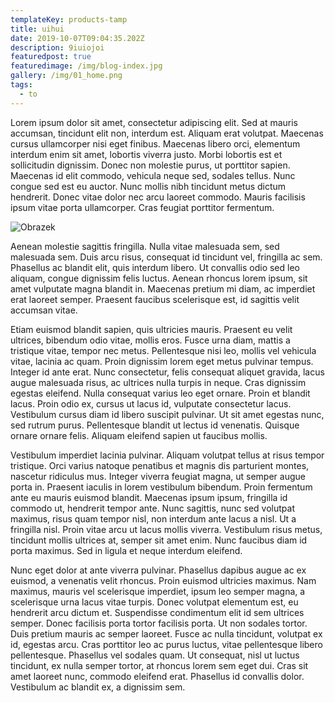 ```yaml
---
templateKey: products-tamp
title: uihui
date: 2019-10-07T09:04:35.202Z
description: 9iuiojoi
featuredpost: true
featuredimage: /img/blog-index.jpg
gallery: /img/01_home.png
tags:
  - to
---
```

Lorem ipsum dolor sit amet, consectetur adipiscing elit. Sed at mauris accumsan, tincidunt elit non, interdum est. Aliquam erat volutpat. Maecenas cursus ullamcorper nisi eget finibus. Maecenas libero orci, elementum interdum enim sit amet, lobortis viverra justo. Morbi lobortis est et sollicitudin dignissim. Donec non molestie purus, ut porttitor sapien. Maecenas id elit commodo, vehicula neque sed, sodales tellus. Nunc congue sed est eu auctor. Nunc mollis nibh tincidunt metus dictum hendrerit. Donec vitae dolor nec arcu laoreet commodo. Mauris facilisis ipsum vitae porta ullamcorper. Cras feugiat porttitor fermentum.



![Obrazek](/img/home-jumbotron.jpg "Obrazek-dodatkowy")

Aenean molestie sagittis fringilla. Nulla vitae malesuada sem, sed malesuada sem. Duis arcu risus, consequat id tincidunt vel, fringilla ac sem. Phasellus ac blandit elit, quis interdum libero. Ut convallis odio sed leo aliquam, congue dignissim felis luctus. Aenean rhoncus lorem ipsum, sit amet vulputate magna blandit in. Maecenas pretium mi diam, ac imperdiet erat laoreet semper. Praesent faucibus scelerisque est, id sagittis velit accumsan vitae.



Etiam euismod blandit sapien, quis ultricies mauris. Praesent eu velit ultrices, bibendum odio vitae, mollis eros. Fusce urna diam, mattis a tristique vitae, tempor nec metus. Pellentesque nisi leo, mollis vel vehicula vitae, lacinia ac quam. Proin dignissim lorem eget metus pulvinar tempus. Integer id ante erat. Nunc consectetur, felis consequat aliquet gravida, lacus augue malesuada risus, ac ultrices nulla turpis in neque. Cras dignissim egestas eleifend. Nulla consequat varius leo eget ornare. Proin et blandit lacus. Proin odio ex, cursus ut lacus id, vulputate consectetur lacus. Vestibulum cursus diam id libero suscipit pulvinar. Ut sit amet egestas nunc, sed rutrum purus. Pellentesque blandit ut lectus id venenatis. Quisque ornare ornare felis. Aliquam eleifend sapien ut faucibus mollis.



Vestibulum imperdiet lacinia pulvinar. Aliquam volutpat tellus at risus tempor tristique. Orci varius natoque penatibus et magnis dis parturient montes, nascetur ridiculus mus. Integer viverra feugiat magna, ut semper augue porta in. Praesent iaculis in lorem vestibulum bibendum. Proin fermentum ante eu mauris euismod blandit. Maecenas ipsum ipsum, fringilla id commodo ut, hendrerit tempor ante. Nunc sagittis, nunc sed volutpat maximus, risus quam tempor nisl, non interdum ante lacus a nisl. Ut a fringilla nisl. Proin vitae arcu ut lacus mollis viverra. Vestibulum risus metus, tincidunt mollis ultrices at, semper sit amet enim. Nunc faucibus diam id porta maximus. Sed in ligula et neque interdum eleifend.



Nunc eget dolor at ante viverra pulvinar. Phasellus dapibus augue ac ex euismod, a venenatis velit rhoncus. Proin euismod ultricies maximus. Nam maximus, mauris vel scelerisque imperdiet, ipsum leo semper magna, a scelerisque urna lacus vitae turpis. Donec volutpat elementum est, eu hendrerit arcu dictum et. Suspendisse condimentum elit id sem ultrices semper. Donec facilisis porta tortor facilisis porta. Ut non sodales tortor. Duis pretium mauris ac semper laoreet. Fusce ac nulla tincidunt, volutpat ex id, egestas arcu. Cras porttitor leo ac purus luctus, vitae pellentesque libero pellentesque. Phasellus vel sodales quam. Ut consequat, nisl ut luctus tincidunt, ex nulla semper tortor, at rhoncus lorem sem eget dui. Cras sit amet laoreet nunc, commodo eleifend erat. Phasellus id convallis dolor. Vestibulum ac blandit ex, a dignissim sem.
